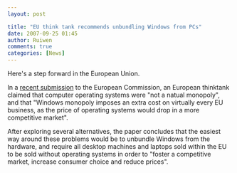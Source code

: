 ```yaml
---
layout: post

title: "EU think tank recommends unbundling Windows from PCs"
date: 2007-09-25 01:45
author: Ruiwen
comments: true
categories: [News]
---
```

Here's a step forward in the European Union.

In a <a href="http://www.globalisation.eu/briefings/competition-policy/unbundling-microsoft-windows-200709231241">recent submission</a> to the European Commission, an European thinktank claimed that computer operating systems were "not a natual monopoly", and that "Windows monopoly imposes an extra cost on virtually every EU business, as the price of operating systems would drop in a more competitive market".

After exploring several alternatives, the paper concludes that the easiest way around these problems would be to unbundle Windows from the hardware, and require all desktop machines and laptops sold within the EU to be sold without operating systems in order to "foster a competitive market, increase consumer choice and reduce prices".
